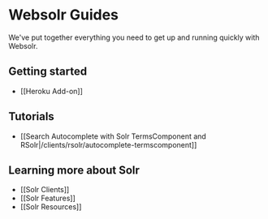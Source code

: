 # Websolr Guides

We've put together everything you need to get up and running quickly with Websolr.

## Getting started

- [[Heroku Add-on]]

## Tutorials

- [[Search Autocomplete with Solr TermsComponent and RSolr|/clients/rsolr/autocomplete-termscomponent]]

## Learning more about Solr

- [[Solr Clients]]
- [[Solr Features]]
- [[Solr Resources]]
